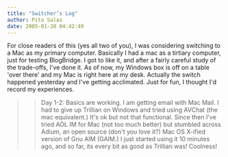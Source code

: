 ```yaml
---
title: "Switcher’s Log"
author: Pito Salas
date: 2005-01-20 04:42:49
---
```

For close readers of this (yes all two of you), I was considering switching to
a Mac as my primary computer. Basically I had a mac as a tirtiary computer,
just for testing BlogBridge. I got to like it, and after a fairly careful
study of the trade-offs, I've done it. As of now, my Windows box is off on a
table 'over there' and my Mac is right here at my desk. Actually the switch
happened yesterday and I've getting acclimated. Just for fun, I thought I'd
record my experiences.

>>

>> Day 1-2: Basics are working. I am getting email with Mac Mail. I had to
give up Trillian on Windows and tried using AVChat (the mac equivalent.) It's
ok but not that functional. Since then I've tried AOL IM for Mac (not too much
better) but stumbled across Adium, an open source (don't you love it?) Mac OS
X-ified version of Gnu AIM (GAIM.) I just started using it 10 minutes ago, and
so far, its every bit as good as Trillian was! Coolness!


